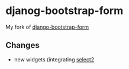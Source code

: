 # djanog-bootstrap-form

My fork of [django-bootstrap-form](https://github.com/tzangms/django-bootstrap-form)

## Changes

 * new widgets (integrating [select2](http://ivaynberg.github.io/select2/)

